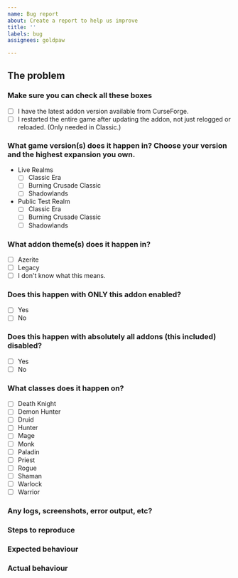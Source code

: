 ```yaml
---
name: Bug report
about: Create a report to help us improve
title: ''
labels: bug
assignees: goldpaw

---
```

<!--
Note that the use of this template is NOT optional, I ask these questions for a reason. So any future reports that just delete the template and thus do not supply a proper explanation of the problem, will be deleted and ignored. 
-->

## The problem  
<!--Briefly describe the issue you are experiencing BELOW, not inside this comment section. Tell us what you were trying to do and what happened instead. If there are multiple issues or bugs, create multiple reports. If you put multiple problems in a single report, that report will be prioritized below nearly all others or possibly deleted, as we can't really use it to track progress since tags such as "solved" might only apply to one of the isses.
  
And remember, this is _not_ a place to ask questions. For questions, go to [our Discord](https://discord.gg/MUSfWXd) server, just remember to read the rules and keep in mind nobody there are paid, we're all just gaming enthusiasts and volunteers.-->

### Make sure you can check all these boxes  
<!--The classic client still only finds new files on game startup, not on character relogs or interface reloads. So if this is in classic, make sure you exit the game when updating addons to avoid this. This doesn't matter in retail, as can add files when the game is running since patch 9.0.1. -->
- [ ] I have the latest addon version available from CurseForge.
- [ ] I restarted the entire game after updating the addon, not just relogged or reloaded. (Only needed in Classic.)

### What game version(s) does it happen in? Choose your version and the highest expansion you own. 
<!--The game uses different addon APIs in different versions, so this matters a lot.-->
- Live Realms
	- [ ] Classic Era 
	- [ ] Burning Crusade Classic 
	- [ ] Shadowlands 
- Public Test Realm 
	- [ ] Classic Era 
	- [ ] Burning Crusade Classic 
	- [ ] Shadowlands 

### What addon theme(s) does it happen in?  
<!--The addon uses different code in different themes, so this matters a lot.-->
- [ ] Azerite 
- [ ] Legacy 
- [ ] I don't know what this means. 

### Does this happen with ONLY this addon enabled?  
<!--This is helpful because it tells us whether it's an addon bug or addon conflict.-->
- [ ] Yes 
- [ ] No 

### Does this happen with absolutely all addons (this included) disabled?  
<!--This tells us something about where the error is happening. Sometimes a bug is caused by Blizzard!-->
- [ ] Yes 
- [ ] No 

### What classes does it happen on?  
<!--This is helpful because the issue could be related to databases or class powers that differ in code from class to class. So even though it might not appear to be a class related issue, the bug itself could be just that. You don't have to actually tre on all classes, though, just list the ones you personally experienced the bug on!-->
- [ ] Death Knight 
- [ ] Demon Hunter 
- [ ] Druid 
- [ ] Hunter 
- [ ] Mage 
- [ ] Monk 
- [ ] Paladin 
- [ ] Priest 
- [ ] Rogue 
- [ ] Shaman 
- [ ] Warlock 
- [ ] Warrior 

### Any logs, screenshots, error output, etc?  
<!--Post any screenshots and paste any shorter error logs below. If it’s long, please paste to https://ghostbin.com/ and insert the link here instead.-->

### Steps to reproduce  
<!--If possible, tell us how to reproduce this issue. If you don't know exactly how to, please tell us what you were doing when it happened, in as much detail as possible. Include class, specialization, what quest/instance/battleground you were doing etc.-->

### Expected behaviour  
<!--Tell us what should happen.-->

### Actual behaviour  
<!--Tell us what happens instead.-->
